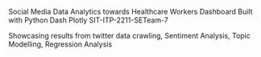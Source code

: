 Social Media Data Analytics towards Healthcare Workers Dashboard
Built with Python Dash Plotly
SIT-ITP-2211-SETeam-7


Showcasing results from twitter data crawling,
Sentiment Analysis,
Topic Modelling,
Regression Analysis

